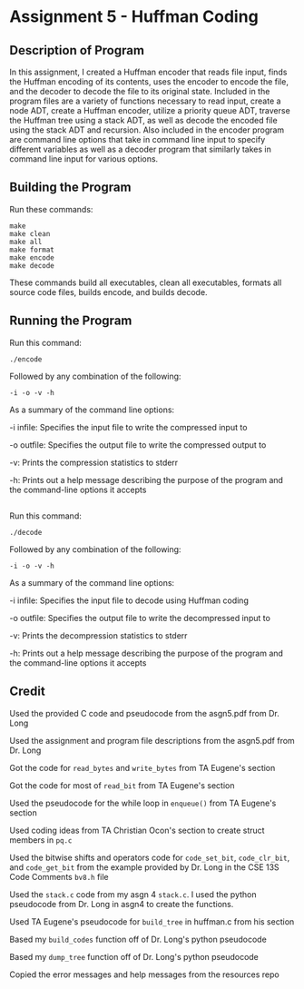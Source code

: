# Assignment 5 - Huffman Coding

## Description of Program

In this assignment, I created a Huffman encoder that reads file input, finds the Huffman encoding of its contents, uses the encoder to encode the file, and the decoder to decode the file to its original state. Included in the program files are a variety of functions necessary to read input, create a node ADT, create a Huffman encoder, utilize a priority queue ADT, traverse the Huffman tree using a stack ADT, as well as decode the encoded file using the stack ADT and recursion. Also included in the encoder program are command line options that take in command line input to specify different variables as well as a decoder program that similarly takes in command line input for various options.

## Building the Program

Run these commands:

```
make
make clean
make all
make format
make encode
make decode
```

These commands build all executables, clean all executables, formats all source code files, builds encode, and builds decode.

## Running the Program

Run this command:

```
./encode
```

Followed by any combination of the following:

```
-i -o -v -h
```

As a summary of the command line options:

-i infile: Specifies the input file to write the compressed input to

-o outfile: Specifies the output file to write the compressed output to

-v: Prints the compression statistics to stderr

-h: Prints out a help message describing the purpose of the program and the command-line options it accepts

##

Run this command:

```
./decode
```

Followed by any combination of the following:

```
-i -o -v -h
```

As a summary of the command line options:

-i infile: Specifies the input file to decode using Huffman coding

-o outfile: Specifies the output file to write the decompressed input to

-v: Prints the decompression statistics to stderr

-h: Prints out a help message describing the purpose of the program and the command-line options it accepts

## Credit

Used the provided C code and pseudocode from the asgn5.pdf from Dr. Long

Used the assignment and program file descriptions from the asgn5.pdf from Dr. Long

Got the code for `read_bytes` and `write_bytes` from TA Eugene's section

Got the code for most of `read_bit` from TA Eugene's section

Used the pseudocode for the while loop in `enqueue()` from TA Eugene's section

Used coding ideas from TA Christian Ocon's section to create struct members in `pq.c`

Used the bitwise shifts and operators code for `code_set_bit`, `code_clr_bit`, and `code_get_bit` from the example provided by Dr. Long in the CSE 13S Code Comments `bv8.h` file

Used the `stack.c` code from my asgn 4 `stack.c`. I used the python pseudocode from Dr. Long in asgn4 to create the functions.

Used TA Eugene's pseudocode for `build_tree` in huffman.c from his section

Based my `build_codes` function off of  Dr. Long's python pseudocode

Based my `dump_tree` function off of Dr. Long's python pseudocode

Copied the error messages and help messages from the resources repo

